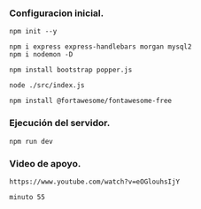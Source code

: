 ### Configuracion inicial.

    npm init --y

    npm i express express-handlebars morgan mysql2
    npm i nodemon -D

    npm install bootstrap popper.js

    node ./src/index.js

    npm install @fortawesome/fontawesome-free

### Ejecución del servidor.

    npm run dev

### Video de apoyo.

    https://www.youtube.com/watch?v=eOGlouhsIjY

    minuto 55

